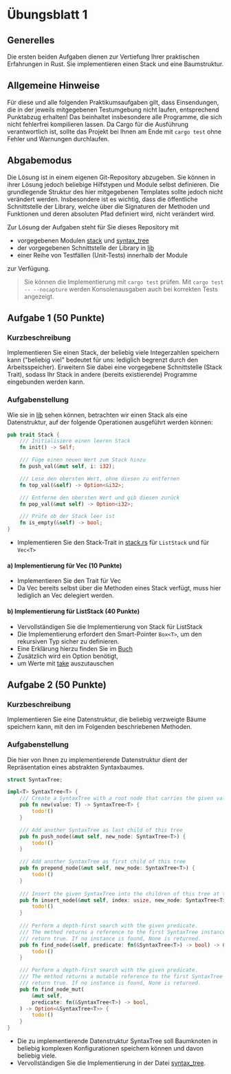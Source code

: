 
# Übungsblatt 1
## Generelles
Die ersten beiden Aufgaben dienen zur Vertiefung Ihrer praktischen Erfahrungen in Rust. Sie implementieren einen Stack und eine Baumstruktur.

## Allgemeine Hinweise
Für diese und alle folgenden Praktikumsaufgaben gilt, dass Einsendungen, die in der jeweils mitgegebenen Testumgebung nicht laufen, entsprechend Punktabzug erhalten! Das beinhaltet insbesondere alle Programme, die sich nicht fehlerfrei kompilieren lassen. Da Cargo für die Ausführung verantwortlich ist, sollte das Projekt bei Ihnen am Ende mit `cargo test` ohne Fehler und Warnungen durchlaufen. 


## Abgabemodus
Die Lösung ist in einem eigenen Git-Repository abzugeben. 
Sie können in ihrer Lösung jedoch beliebige Hilfstypen und Module selbst definieren. 
Die grundlegende Struktur des hier mitgegebenen Templates sollte jedoch nicht verändert werden. 
Insbesondere ist es wichtig, dass die öffentliche Schnittstelle der Library, welche über die Signaturen der Methoden und Funktionen und deren absoluten Pfad definiert wird, nicht verändert wird. 

Zur Lösung der Aufgaben steht für Sie dieses Repository mit
- vorgegebenen Modulen [stack](src/stack.rs) und [syntax_tree](src/syntax_tree.rs)
- der vorgegebenen Schnittstelle der Library in [lib](src/lib.rs)
- einer Reihe von Testfällen (Unit-Tests) innerhalb der Module

zur Verfügung.
> Sie können die Implementierung mit `cargo test` prüfen. Mit `cargo test -- --nocapture` werden Konsolenausgaben auch bei korrekten Tests angezeigt.

## Aufgabe 1 (50 Punkte)
### Kurzbeschreibung
Implementieren Sie einen Stack, der beliebig viele Integerzahlen speichern kann ("beliebig viel" bedeutet für uns: lediglich begrenzt durch den Arbeitsspeicher). Erweitern Sie dabei eine vorgegebene Schnittstelle (Stack Trait), sodass Ihr Stack in andere (bereits existierende) Programme eingebunden werden kann.

### Aufgabenstellung
Wie sie in [lib](src/lib.rs) sehen können, betrachten wir einen Stack als eine Datenstruktur, auf der folgende Operationen ausgeführt werden können:

```rust
pub trait Stack {
    /// Initialisiere einen leeren Stack
    fn init() -> Self;

    /// Füge einen neuen Wert zum Stack hinzu
    fn push_val(&mut self, i: i32);

    /// Lese den obersten Wert, ohne diesen zu entfernen
    fn top_val(&self) -> Option<&i32>;

    /// Entferne den obersten Wert und gib diesen zurück
    fn pop_val(&mut self) -> Option<i32>;

    /// Prüfe ob der Stack leer ist
    fn is_empty(&self) -> bool;
}
```
- Implementieren Sie den Stack-Trait in [stack.rs](src/stack.rs) für `ListStack` und für `Vec<T>`

#### a) Implementierung für Vec<T> (10 Punkte)
- Implementieren Sie den Trait für Vec<T>
- Da Vec<T> bereits selbst über die Methoden eines Stack verfügt, muss hier lediglich an Vec delegiert werden.

#### b) Implementierung für ListStack (40 Punkte)
- Vervollständigen Sie die Implementierung von Stack für ListStack
- Die Implementierung erfordert den Smart-Pointer `Box<T>`, um den rekursiven Typ sicher zu definieren. 
- Eine Erklärung hierzu finden Sie im [Buch](https://doc.rust-lang.org/book/ch15-01-box.html)
- Zusätzlich wird ein Option<T> benötigt,
- um Werte mit [take](https://doc.rust-lang.org/std/option/enum.Option.html#method.take) auszutauschen


## Aufgabe 2 (50 Punkte)
### Kurzbeschreibung
Implementieren Sie eine Datenstruktur, die beliebig verzweigte Bäume speichern kann, mit den im Folgenden beschriebenen Methoden.

### Aufgabenstellung
Die hier von Ihnen zu implementierende Datenstruktur dient der Repräsentation eines abstrakten Syntaxbaumes.

```rust
struct SyntaxTree;

impl<T> SyntaxTree<T> {
    /// Create a SyntaxTree with a root node that carries the given value
    pub fn new(value: T) -> SyntaxTree<T> {
        todo!()
    }

    /// Add another SyntaxTree as last child of this tree
    pub fn push_node(&mut self, new_node: SyntaxTree<T>) {
        todo!()
    }

    /// Add another SyntaxTree as first child of this tree
    pub fn prepend_node(&mut self, new_node: SyntaxTree<T>) {
        todo!()
    }
    
    /// Insert the given SyntaxTree into the children of this tree at the given index
    pub fn insert_node(&mut self, index: usize, new_node: SyntaxTree<T>) {
        todo!()
    }
    
    /// Perform a depth-first search with the given predicate.
    /// The method returns a reference to the first SyntaxTree instance for which the predicate
    /// return true. If no instance is found, None is returned.
    pub fn find_node(&self, predicate: fn(&SyntaxTree<T>) -> bool) -> Option<&SyntaxTree<T>> {
        todo!()
    }

    /// Perform a depth-first search with the given predicate.
    /// The method returns a mutable reference to the first SyntaxTree instance for which the predicate
    /// return true. If no instance is found, None is returned.
    pub fn find_node_mut(
        &mut self,
        predicate: fn(&SyntaxTree<T>) -> bool,
    ) -> Option<&SyntaxTree<T>> {
        todo!()
    }
}
```
- Die zu implementierende Datenstruktur SyntaxTree soll Baumknoten in beliebig komplexen Konfigurationen speichern können und davon beliebig viele.
- Vervollständigen Sie die Implementierung in der Datei [syntax_tree](src/syntax_tree.rs).
